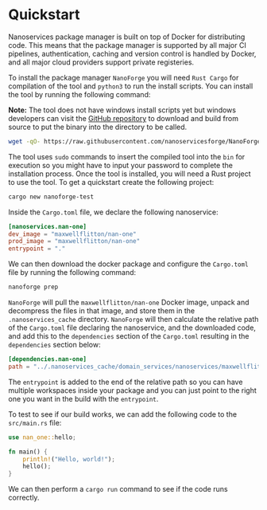 
# Quickstart

Nanoservices package manager is built on top of Docker for distributing code. This means that the package manager is
supported by all major CI pipelines, authentication, caching and version control is handled by Docker, and all major
cloud providers support private registeries.

To install the package manager `NanoForge` you will need `Rust Cargo` for compilation of the tool and `python3` to
run the install scripts. You can install the tool by running the following command:

**Note:** The tool does not have windows install scripts yet but windows developers can visit the 
[GitHub repository](https://github.com/nanoservicesforge/NanoForge) to download and build from source
to put the binary into the directory to be called.

```bash
wget -qO- https://raw.githubusercontent.com/nanoservicesforge/NanoForge/main/scripts/install.py | python3
```

The tool uses `sudo` commands to insert the compiled tool into the `bin` for execution so you might have to
input your password to complete the installation process. Once the tool is installed, you will need a Rust
project to use the tool. To get a quickstart create the following project:

```bash
cargo new nanoforge-test
```

Inside the `Cargo.toml` file, we declare the following nanoservice:

```toml
[nanoservices.nan-one]
dev_image = "maxwellflitton/nan-one"
prod_image = "maxwellflitton/nan-one"
entrypoint = "."
```

We can then download the docker package and configure the `Cargo.toml` file by running the following command:

```bash
nanoforge prep
```

`NanoForge` will pull the `maxwellflitton/nan-one` Docker image, unpack and decompress 
the files in that image, and store them in the `.nanoservices_cache` directory. `NanoForge` will then calculate
the relative path of the `Cargo.toml` file declaring the nanoservice, and the downloaded code, and add this to
the `dependencies` section of the `Cargo.toml` resulting in the `dependencies` section below:

```toml
[dependencies.nan-one]
path = "../.nanoservices_cache/domain_services/nanoservices/maxwellflitton_nan-one/."
```

The `entrypoint` is added to the end of the relative path so you can have multiple workspaces inside your package
and you can just point to the right one you want in the build with the `entrypoint`.

To test to see if our build works, we can add the following code to the `src/main.rs` file:

```rust
use nan_one::hello;

fn main() {
    println!("Hello, world!");
    hello();
}
```

We can then perform a `cargo run` command to see if the code runs correctly.
